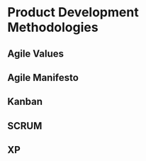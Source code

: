 # Product Development Methodologies

## Agile Values


## Agile Manifesto


## Kanban


## SCRUM


## XP

